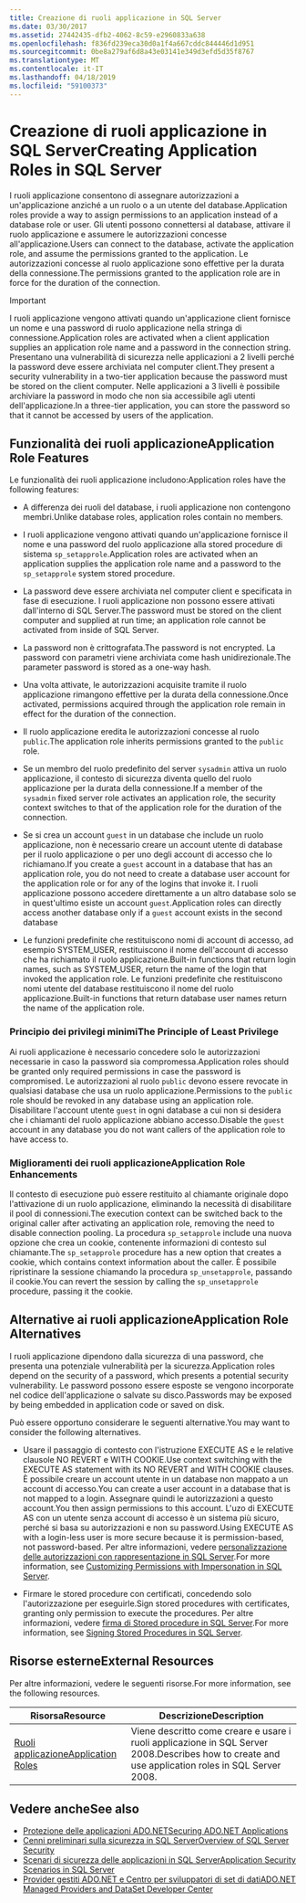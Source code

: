 ```yaml
---
title: Creazione di ruoli applicazione in SQL Server
ms.date: 03/30/2017
ms.assetid: 27442435-dfb2-4062-8c59-e2960833a638
ms.openlocfilehash: f836fd239eca30d0a1f4a667cddc844446d1d951
ms.sourcegitcommit: 0be8a279af6d8a43e03141e349d3efd5d35f8767
ms.translationtype: MT
ms.contentlocale: it-IT
ms.lasthandoff: 04/18/2019
ms.locfileid: "59100373"
---
```

# <a name="creating-application-roles-in-sql-server"></a><span data-ttu-id="09130-102">Creazione di ruoli applicazione in SQL Server</span><span class="sxs-lookup"><span data-stu-id="09130-102">Creating Application Roles in SQL Server</span></span>
<span data-ttu-id="09130-103">I ruoli applicazione consentono di assegnare autorizzazioni a un'applicazione anziché a un ruolo o a un utente del database.</span><span class="sxs-lookup"><span data-stu-id="09130-103">Application roles provide a way to assign permissions to an application instead of a database role or user.</span></span> <span data-ttu-id="09130-104">Gli utenti possono connettersi al database, attivare il ruolo applicazione e assumere le autorizzazioni concesse all'applicazione.</span><span class="sxs-lookup"><span data-stu-id="09130-104">Users can connect to the database, activate the application role, and assume the permissions granted to the application.</span></span> <span data-ttu-id="09130-105">Le autorizzazioni concesse al ruolo applicazione sono effettive per la durata della connessione.</span><span class="sxs-lookup"><span data-stu-id="09130-105">The permissions granted to the application role are in force for the duration of the connection.</span></span>  
  
> [!IMPORTANT]
>  <span data-ttu-id="09130-106">I ruoli applicazione vengono attivati quando un'applicazione client fornisce un nome e una password di ruolo applicazione nella stringa di connessione.</span><span class="sxs-lookup"><span data-stu-id="09130-106">Application roles are activated when a client application supplies an application role name and a password in the connection string.</span></span> <span data-ttu-id="09130-107">Presentano una vulnerabilità di sicurezza nelle applicazioni a 2 livelli perché la password deve essere archiviata nel computer client.</span><span class="sxs-lookup"><span data-stu-id="09130-107">They present a security vulnerability in a two-tier application because the password must be stored on the client computer.</span></span> <span data-ttu-id="09130-108">Nelle applicazioni a 3 livelli è possibile archiviare la password in modo che non sia accessibile agli utenti dell'applicazione.</span><span class="sxs-lookup"><span data-stu-id="09130-108">In a three-tier application, you can store the password so that it cannot be accessed by users of the application.</span></span>  
  
## <a name="application-role-features"></a><span data-ttu-id="09130-109">Funzionalità dei ruoli applicazione</span><span class="sxs-lookup"><span data-stu-id="09130-109">Application Role Features</span></span>  
 <span data-ttu-id="09130-110">Le funzionalità dei ruoli applicazione includono:</span><span class="sxs-lookup"><span data-stu-id="09130-110">Application roles have the following features:</span></span>  
  
-   <span data-ttu-id="09130-111">A differenza dei ruoli del database, i ruoli applicazione non contengono membri.</span><span class="sxs-lookup"><span data-stu-id="09130-111">Unlike database roles, application roles contain no members.</span></span>  
  
-   <span data-ttu-id="09130-112">I ruoli applicazione vengono attivati quando un'applicazione fornisce il nome e una password del ruolo applicazione alla stored procedure di sistema `sp_setapprole`.</span><span class="sxs-lookup"><span data-stu-id="09130-112">Application roles are activated when an application supplies the application role name and a password to the `sp_setapprole` system stored procedure.</span></span>  
  
-   <span data-ttu-id="09130-113">La password deve essere archiviata nel computer client e specificata in fase di esecuzione. I ruoli applicazione non possono essere attivati dall'interno di SQL Server.</span><span class="sxs-lookup"><span data-stu-id="09130-113">The password must be stored on the client computer and supplied at run time; an application role cannot be activated from inside of SQL Server.</span></span>  
  
-   <span data-ttu-id="09130-114">La password non è crittografata.</span><span class="sxs-lookup"><span data-stu-id="09130-114">The password is not encrypted.</span></span> <span data-ttu-id="09130-115">La password con parametri viene archiviata come hash unidirezionale.</span><span class="sxs-lookup"><span data-stu-id="09130-115">The parameter password is stored as a one-way hash.</span></span>  
  
-   <span data-ttu-id="09130-116">Una volta attivate, le autorizzazioni acquisite tramite il ruolo applicazione rimangono effettive per la durata della connessione.</span><span class="sxs-lookup"><span data-stu-id="09130-116">Once activated, permissions acquired through the application role remain in effect for the duration of the connection.</span></span>  
  
-   <span data-ttu-id="09130-117">Il ruolo applicazione eredita le autorizzazioni concesse al ruolo `public`.</span><span class="sxs-lookup"><span data-stu-id="09130-117">The application role inherits permissions granted to the `public` role.</span></span>  
  
-   <span data-ttu-id="09130-118">Se un membro del ruolo predefinito del server `sysadmin` attiva un ruolo applicazione, il contesto di sicurezza diventa quello del ruolo applicazione per la durata della connessione.</span><span class="sxs-lookup"><span data-stu-id="09130-118">If a member of the `sysadmin` fixed server role activates an application role, the security context switches to that of the application role for the duration of the connection.</span></span>  
  
-   <span data-ttu-id="09130-119">Se si crea un account `guest` in un database che include un ruolo applicazione, non è necessario creare un account utente di database per il ruolo applicazione o per uno degli account di accesso che lo richiamano.</span><span class="sxs-lookup"><span data-stu-id="09130-119">If you create a `guest` account in a database that has an application role, you do not need to create a database user account for the application role or for any of the logins that invoke it.</span></span> <span data-ttu-id="09130-120">I ruoli applicazione possono accedere direttamente a un altro database solo se in quest'ultimo esiste un account `guest`.</span><span class="sxs-lookup"><span data-stu-id="09130-120">Application roles can directly access another database only if a `guest` account exists in the second database</span></span>  
  
-   <span data-ttu-id="09130-121">Le funzioni predefinite che restituiscono nomi di account di accesso, ad esempio SYSTEM_USER, restituiscono il nome dell'account di accesso che ha richiamato il ruolo applicazione.</span><span class="sxs-lookup"><span data-stu-id="09130-121">Built-in functions that return login names, such as SYSTEM_USER, return the name of the login that invoked the application role.</span></span> <span data-ttu-id="09130-122">Le funzioni predefinite che restituiscono nomi utente del database restituiscono il nome del ruolo applicazione.</span><span class="sxs-lookup"><span data-stu-id="09130-122">Built-in functions that return database user names return the name of the application role.</span></span>  
  
### <a name="the-principle-of-least-privilege"></a><span data-ttu-id="09130-123">Principio dei privilegi minimi</span><span class="sxs-lookup"><span data-stu-id="09130-123">The Principle of Least Privilege</span></span>  
 <span data-ttu-id="09130-124">Ai ruoli applicazione è necessario concedere solo le autorizzazioni necessarie in caso la password sia compromessa.</span><span class="sxs-lookup"><span data-stu-id="09130-124">Application roles should be granted only required permissions in case the password is compromised.</span></span> <span data-ttu-id="09130-125">Le autorizzazioni al ruolo `public` devono essere revocate in qualsiasi database che usa un ruolo applicazione.</span><span class="sxs-lookup"><span data-stu-id="09130-125">Permissions to the `public` role should be revoked in any database using an application role.</span></span> <span data-ttu-id="09130-126">Disabilitare l'account utente `guest` in ogni database a cui non si desidera che i chiamanti del ruolo applicazione abbiano accesso.</span><span class="sxs-lookup"><span data-stu-id="09130-126">Disable the `guest` account in any database you do not want callers of the application role to have access to.</span></span>  
  
### <a name="application-role-enhancements"></a><span data-ttu-id="09130-127">Miglioramenti dei ruoli applicazione</span><span class="sxs-lookup"><span data-stu-id="09130-127">Application Role Enhancements</span></span>  
 <span data-ttu-id="09130-128">Il contesto di esecuzione può essere restituito al chiamante originale dopo l'attivazione di un ruolo applicazione, eliminando la necessità di disabilitare il pool di connessioni.</span><span class="sxs-lookup"><span data-stu-id="09130-128">The execution context can be switched back to the original caller after activating an application role, removing the need to disable connection pooling.</span></span> <span data-ttu-id="09130-129">La procedura `sp_setapprole` include una nuova opzione che crea un cookie, contenente informazioni di contesto sul chiamante.</span><span class="sxs-lookup"><span data-stu-id="09130-129">The `sp_setapprole` procedure has a new option that creates a cookie, which contains context information about the caller.</span></span> <span data-ttu-id="09130-130">È possibile ripristinare la sessione chiamando la procedura `sp_unsetapprole`, passando il cookie.</span><span class="sxs-lookup"><span data-stu-id="09130-130">You can revert the session by calling the `sp_unsetapprole` procedure, passing it the cookie.</span></span>  
  
## <a name="application-role-alternatives"></a><span data-ttu-id="09130-131">Alternative ai ruoli applicazione</span><span class="sxs-lookup"><span data-stu-id="09130-131">Application Role Alternatives</span></span>  
 <span data-ttu-id="09130-132">I ruoli applicazione dipendono dalla sicurezza di una password, che presenta una potenziale vulnerabilità per la sicurezza.</span><span class="sxs-lookup"><span data-stu-id="09130-132">Application roles depend on the security of a password, which presents a potential security vulnerability.</span></span> <span data-ttu-id="09130-133">Le password possono essere esposte se vengono incorporate nel codice dell'applicazione o salvate su disco.</span><span class="sxs-lookup"><span data-stu-id="09130-133">Passwords may be exposed by being embedded in application code or saved on disk.</span></span>  
  
 <span data-ttu-id="09130-134">Può essere opportuno considerare le seguenti alternative.</span><span class="sxs-lookup"><span data-stu-id="09130-134">You may want to consider the following alternatives.</span></span>  
  
-   <span data-ttu-id="09130-135">Usare il passaggio di contesto con l'istruzione EXECUTE AS e le relative clausole NO REVERT e WITH COOKIE.</span><span class="sxs-lookup"><span data-stu-id="09130-135">Use context switching with the EXECUTE AS statement with its NO REVERT and WITH COOKIE clauses.</span></span> <span data-ttu-id="09130-136">È possibile creare un account utente in un database non mappato a un account di accesso.</span><span class="sxs-lookup"><span data-stu-id="09130-136">You can create a user account in a database that is not mapped to a login.</span></span> <span data-ttu-id="09130-137">Assegnare quindi le autorizzazioni a questo account.</span><span class="sxs-lookup"><span data-stu-id="09130-137">You then assign permissions to this account.</span></span> <span data-ttu-id="09130-138">L'uzo di EXECUTE AS con un utente senza account di accesso è un sistema più sicuro, perché si basa su autorizzazioni e non su password.</span><span class="sxs-lookup"><span data-stu-id="09130-138">Using EXECUTE AS with a login-less user is more secure because it is permission-based, not password-based.</span></span> <span data-ttu-id="09130-139">Per altre informazioni, vedere [personalizzazione delle autorizzazioni con rappresentazione in SQL Server](../../../../../docs/framework/data/adonet/sql/customizing-permissions-with-impersonation-in-sql-server.md).</span><span class="sxs-lookup"><span data-stu-id="09130-139">For more information, see [Customizing Permissions with Impersonation in SQL Server](../../../../../docs/framework/data/adonet/sql/customizing-permissions-with-impersonation-in-sql-server.md).</span></span>  
  
-   <span data-ttu-id="09130-140">Firmare le stored procedure con certificati, concedendo solo l'autorizzazione per eseguirle.</span><span class="sxs-lookup"><span data-stu-id="09130-140">Sign stored procedures with certificates, granting only permission to execute the procedures.</span></span> <span data-ttu-id="09130-141">Per altre informazioni, vedere [firma di Stored procedure in SQL Server](../../../../../docs/framework/data/adonet/sql/signing-stored-procedures-in-sql-server.md).</span><span class="sxs-lookup"><span data-stu-id="09130-141">For more information, see [Signing Stored Procedures in SQL Server](../../../../../docs/framework/data/adonet/sql/signing-stored-procedures-in-sql-server.md).</span></span>  
  
## <a name="external-resources"></a><span data-ttu-id="09130-142">Risorse esterne</span><span class="sxs-lookup"><span data-stu-id="09130-142">External Resources</span></span>  
 <span data-ttu-id="09130-143">Per altre informazioni, vedere le seguenti risorse.</span><span class="sxs-lookup"><span data-stu-id="09130-143">For more information, see the following resources.</span></span>  
  
|<span data-ttu-id="09130-144">Risorsa</span><span class="sxs-lookup"><span data-stu-id="09130-144">Resource</span></span>|<span data-ttu-id="09130-145">Descrizione</span><span class="sxs-lookup"><span data-stu-id="09130-145">Description</span></span>|  
|--------------|-----------------|  
|[<span data-ttu-id="09130-146">Ruoli applicazione</span><span class="sxs-lookup"><span data-stu-id="09130-146">Application Roles</span></span>](/sql/relational-databases/security/authentication-access/application-roles)|<span data-ttu-id="09130-147">Viene descritto come creare e usare i ruoli applicazione in SQL Server 2008.</span><span class="sxs-lookup"><span data-stu-id="09130-147">Describes how to create and use application roles in SQL Server 2008.</span></span>|  
  
## <a name="see-also"></a><span data-ttu-id="09130-148">Vedere anche</span><span class="sxs-lookup"><span data-stu-id="09130-148">See also</span></span>

- [<span data-ttu-id="09130-149">Protezione delle applicazioni ADO.NET</span><span class="sxs-lookup"><span data-stu-id="09130-149">Securing ADO.NET Applications</span></span>](../../../../../docs/framework/data/adonet/securing-ado-net-applications.md)
- [<span data-ttu-id="09130-150">Cenni preliminari sulla sicurezza in SQL Server</span><span class="sxs-lookup"><span data-stu-id="09130-150">Overview of SQL Server Security</span></span>](../../../../../docs/framework/data/adonet/sql/overview-of-sql-server-security.md)
- [<span data-ttu-id="09130-151">Scenari di sicurezza delle applicazioni in SQL Server</span><span class="sxs-lookup"><span data-stu-id="09130-151">Application Security Scenarios in SQL Server</span></span>](../../../../../docs/framework/data/adonet/sql/application-security-scenarios-in-sql-server.md)
- [<span data-ttu-id="09130-152">Provider gestiti ADO.NET e Centro per sviluppatori di set di dati</span><span class="sxs-lookup"><span data-stu-id="09130-152">ADO.NET Managed Providers and DataSet Developer Center</span></span>](https://go.microsoft.com/fwlink/?LinkId=217917)
